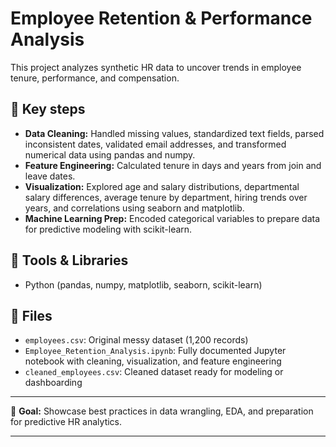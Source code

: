 # Employee Retention & Performance Analysis

This project analyzes synthetic HR data to uncover trends in employee tenure, performance, and compensation. 

## 🚀 Key steps
- **Data Cleaning:** Handled missing values, standardized text fields, parsed inconsistent dates, validated email addresses, and transformed numerical data using pandas and numpy.
- **Feature Engineering:** Calculated tenure in days and years from join and leave dates.
- **Visualization:** Explored age and salary distributions, departmental salary differences, average tenure by department, hiring trends over years, and correlations using seaborn and matplotlib.
- **Machine Learning Prep:** Encoded categorical variables to prepare data for predictive modeling with scikit-learn.

## 🔧 Tools & Libraries
- Python (pandas, numpy, matplotlib, seaborn, scikit-learn)

## 📁 Files
- `employees.csv`: Original messy dataset (1,200 records)
- `Employee_Retention_Analysis.ipynb`: Fully documented Jupyter notebook with cleaning, visualization, and feature engineering
- `cleaned_employees.csv`: Cleaned dataset ready for modeling or dashboarding

---

🎯 **Goal:** Showcase best practices in data wrangling, EDA, and preparation for predictive HR analytics.

---
